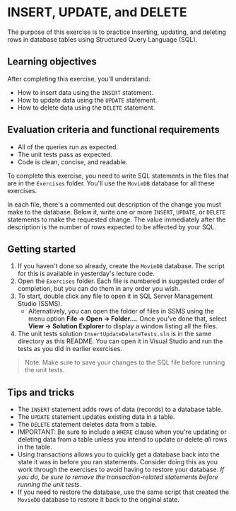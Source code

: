 # INSERT, UPDATE, and DELETE

The purpose of this exercise is to practice inserting, updating, and deleting rows in database tables using Structured Query Language (SQL).

## Learning objectives

After completing this exercise, you'll understand:

* How to insert data using the `INSERT` statement.
* How to update data using the `UPDATE` statement.
* How to delete data using the `DELETE` statement.

## Evaluation criteria and functional requirements

* All of the queries run as expected.
* The unit tests pass as expected.
* Code is clean, concise, and readable.

To complete this exercise, you need to write SQL statements in the files that are in the `Exercises` folder. You'll use the `MovieDB` database for all these exercises.

In each file, there's a commented out description of the change you must make to the database. Below it, write one or more `INSERT`, `UPDATE`, or `DELETE` statements to make the requested change. The value immediately after the description is the number of rows expected to be affected by your SQL.

## Getting started

1. If you haven't done so already, create the `MovieDB` database. The script for this is available in yesterday's lecture code.
2. Open the `Exercises` folder. Each file is numbered in suggested order of completion, but you can do them in any order you wish.
3. To start, double click any file to open it in SQL Server Management Studio (SSMS).
   - Alternatively, you can open the folder of files in SSMS using the menu option **File -> Open -> Folder...**. Once you've done that, select **View -> Solution Explorer** to display a window listing all the files.
4. The unit tests solution `InsertUpdateDeleteTests.sln` is in the same directory as this README. You can open it in Visual Studio and run the tests as you did in earlier exercises.

> Note: Make sure to save your changes to the SQL file before running the unit tests.

## Tips and tricks

* The `INSERT` statement adds rows of data (records) to a database table.
* The `UPDATE` statement updates existing data in a table.
* The `DELETE` statement deletes data from a table.
* IMPORTANT: Be sure to include a `WHERE` clause when you're updating or deleting data from a table unless you intend to update or delete *all* rows in the table.
* Using transactions allows you to quickly get a database back into the state it was in before you ran statements. Consider doing this as you work through the exercises to avoid having to restore your database. *If you do, be sure to remove the transaction-related statements before running the unit tests.*
 * If you need to restore the database, use the same script that created the `MovieDB` database to restore it back to the original state.
